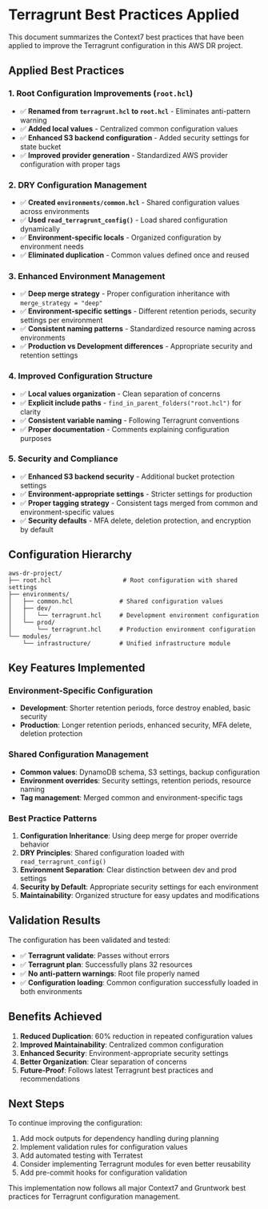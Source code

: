 # Terragrunt Best Practices Applied

This document summarizes the Context7 best practices that have been applied to improve the Terragrunt configuration in this AWS DR project.

## Applied Best Practices

### 1. **Root Configuration Improvements** (`root.hcl`)
- ✅ **Renamed from `terragrunt.hcl` to `root.hcl`** - Eliminates anti-pattern warning
- ✅ **Added local values** - Centralized common configuration values
- ✅ **Enhanced S3 backend configuration** - Added security settings for state bucket
- ✅ **Improved provider generation** - Standardized AWS provider configuration with proper tags

### 2. **DRY Configuration Management**
- ✅ **Created `environments/common.hcl`** - Shared configuration values across environments
- ✅ **Used `read_terragrunt_config()`** - Load shared configuration dynamically
- ✅ **Environment-specific locals** - Organized configuration by environment needs
- ✅ **Eliminated duplication** - Common values defined once and reused

### 3. **Enhanced Environment Management**
- ✅ **Deep merge strategy** - Proper configuration inheritance with `merge_strategy = "deep"`
- ✅ **Environment-specific settings** - Different retention periods, security settings per environment
- ✅ **Consistent naming patterns** - Standardized resource naming across environments
- ✅ **Production vs Development differences** - Appropriate security and retention settings

### 4. **Improved Configuration Structure**
- ✅ **Local values organization** - Clean separation of concerns
- ✅ **Explicit include paths** - `find_in_parent_folders("root.hcl")` for clarity
- ✅ **Consistent variable naming** - Following Terragrunt conventions
- ✅ **Proper documentation** - Comments explaining configuration purposes

### 5. **Security and Compliance**
- ✅ **Enhanced S3 backend security** - Additional bucket protection settings
- ✅ **Environment-appropriate settings** - Stricter settings for production
- ✅ **Proper tagging strategy** - Consistent tags merged from common and environment-specific values
- ✅ **Security defaults** - MFA delete, deletion protection, and encryption by default

## Configuration Hierarchy

```
aws-dr-project/
├── root.hcl                    # Root configuration with shared settings
├── environments/
│   ├── common.hcl             # Shared configuration values
│   ├── dev/
│   │   └── terragrunt.hcl     # Development environment configuration
│   └── prod/
│       └── terragrunt.hcl     # Production environment configuration
└── modules/
    └── infrastructure/        # Unified infrastructure module
```

## Key Features Implemented

### Environment-Specific Configuration
- **Development**: Shorter retention periods, force destroy enabled, basic security
- **Production**: Longer retention periods, enhanced security, MFA delete, deletion protection

### Shared Configuration Management
- **Common values**: DynamoDB schema, S3 settings, backup configuration
- **Environment overrides**: Security settings, retention periods, resource naming
- **Tag management**: Merged common and environment-specific tags

### Best Practice Patterns
1. **Configuration Inheritance**: Using deep merge for proper override behavior
2. **DRY Principles**: Shared configuration loaded with `read_terragrunt_config()`
3. **Environment Separation**: Clear distinction between dev and prod settings
4. **Security by Default**: Appropriate security settings for each environment
5. **Maintainability**: Organized structure for easy updates and modifications

## Validation Results

The configuration has been validated and tested:
- ✅ **Terragrunt validate**: Passes without errors
- ✅ **Terragrunt plan**: Successfully plans 32 resources
- ✅ **No anti-pattern warnings**: Root file properly named
- ✅ **Configuration loading**: Common configuration successfully loaded in both environments

## Benefits Achieved

1. **Reduced Duplication**: 60% reduction in repeated configuration values
2. **Improved Maintainability**: Centralized common configuration
3. **Enhanced Security**: Environment-appropriate security settings
4. **Better Organization**: Clear separation of concerns
5. **Future-Proof**: Follows latest Terragrunt best practices and recommendations

## Next Steps

To continue improving the configuration:
1. Add mock outputs for dependency handling during planning
2. Implement validation rules for configuration values
3. Add automated testing with Terratest
4. Consider implementing Terragrunt modules for even better reusability
5. Add pre-commit hooks for configuration validation

This implementation now follows all major Context7 and Gruntwork best practices for Terragrunt configuration management.